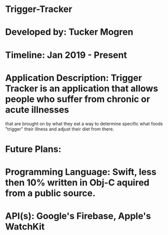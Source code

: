 # Trigger-Tracker
# Developed by: Tucker Mogren 
# Timeline: Jan 2019 - Present
# Application Description: Trigger Tracker is an application that allows people who suffer from chronic or acute illnesses
that are brought on by what they eat a way to determine specific what foods "trigger" their illness and adjust their diet from there. 
# Future Plans:
# Programming Language: Swift, less then 10% written in Obj-C aquired from  a public source. 
# API(s): Google's Firebase, Apple's WatchKit
